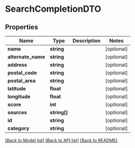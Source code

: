 # SearchCompletionDTO

## Properties
Name | Type | Description | Notes
------------ | ------------- | ------------- | -------------
**name** | **string** |  | [optional] 
**alternate_name** | **string** |  | [optional] 
**address** | **string** |  | [optional] 
**postal_code** | **string** |  | [optional] 
**postal_area** | **string** |  | [optional] 
**latitude** | **float** |  | [optional] 
**longitude** | **float** |  | [optional] 
**score** | **int** |  | [optional] 
**sources** | **string[]** |  | [optional] 
**id** | **string** |  | [optional] 
**category** | **string** |  | [optional] 

[[Back to Model list]](../README.md#documentation-for-models) [[Back to API list]](../README.md#documentation-for-api-endpoints) [[Back to README]](../README.md)


